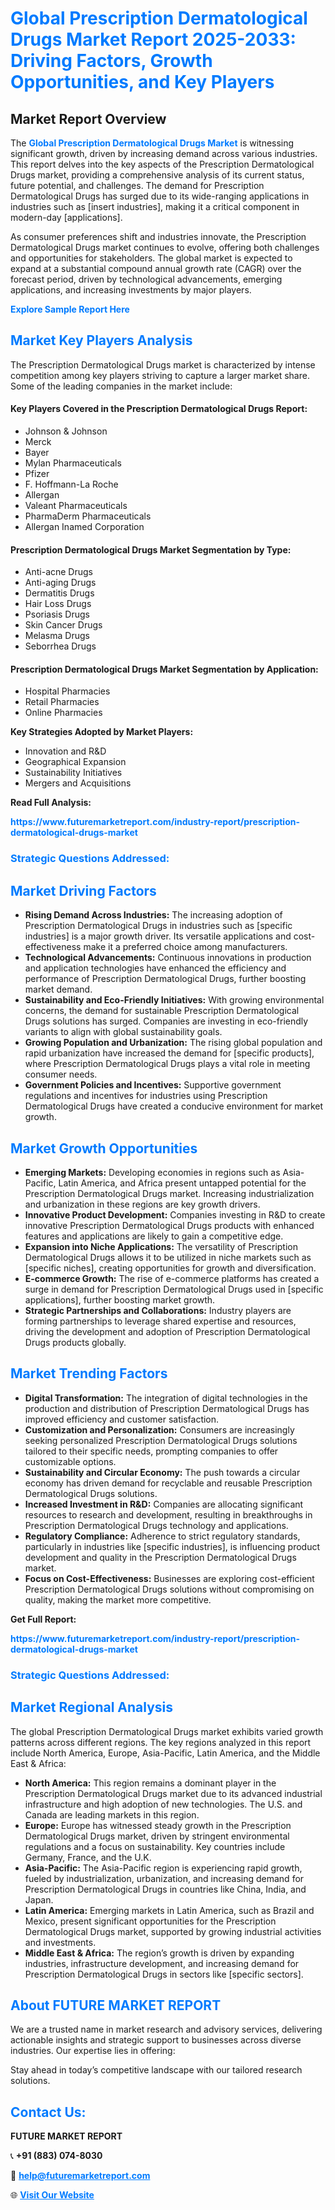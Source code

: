 <h1 style="color: #007BFF;">Global Prescription Dermatological Drugs Market Report 2025-2033: Driving Factors, Growth Opportunities, and Key Players</h1>

<section id="overview">
<h2>Market Report Overview</h2>
<p>The <a href="https://www.futuremarketreport.com/industry-report/prescription-dermatological-drugs-market" style="color: #007BFF; text-decoration: none;"><strong>Global Prescription Dermatological Drugs Market</strong></a> is witnessing significant growth, driven by increasing demand across various industries. This report delves into the key aspects of the Prescription Dermatological Drugs market, providing a comprehensive analysis of its current status, future potential, and challenges. The demand for Prescription Dermatological Drugs has surged due to its wide-ranging applications in industries such as [insert industries], making it a critical component in modern-day [applications].</p>
<p>As consumer preferences shift and industries innovate, the Prescription Dermatological Drugs market continues to evolve, offering both challenges and opportunities for stakeholders. The global market is expected to expand at a substantial compound annual growth rate (CAGR) over the forecast period, driven by technological advancements, emerging applications, and increasing investments by major players.</p>
</section>

<section id="overview">
<p><a href="https://www.futuremarketreport.com/request-sample/reportId=105911" style="color: #007BFF; text-decoration: none;"><strong>Explore Sample Report Here</strong></a></p>
</section>

<section id="key-players">
<h2 style="color: #007BFF;">Market Key Players Analysis</h2>
<p>The Prescription Dermatological Drugs market is characterized by intense competition among key players striving to capture a larger market share. Some of the leading companies in the market include:</p>
<h4>Key Players Covered in the Prescription Dermatological Drugs Report:</h4>
<ul><li>Johnson &amp; Johnson</li><li>Merck</li><li>Bayer</li><li>Mylan Pharmaceuticals</li><li>Pfizer</li><li>F. Hoffmann-La Roche</li><li>Allergan</li><li>Valeant Pharmaceuticals</li><li>PharmaDerm Pharmaceuticals</li><li>Allergan Inamed Corporation</li></ul>
<h4>Prescription Dermatological Drugs Market Segmentation by Type:</h4>
<ul><li>Anti-acne Drugs</li><li>Anti-aging Drugs</li><li>Dermatitis Drugs</li><li>Hair Loss Drugs</li><li>Psoriasis Drugs</li><li>Skin Cancer Drugs</li><li>Melasma Drugs</li><li>Seborrhea Drugs</li></ul>

<h4>Prescription Dermatological Drugs Market Segmentation by Application:</h4>
<ul><li>Hospital Pharmacies</li><li>Retail Pharmacies</li><li>Online Pharmacies</li></ul>
<p><strong>Key Strategies Adopted by Market Players:</strong></p>
<ul>
<li>Innovation and R&D</li>
<li>Geographical Expansion</li>
<li>Sustainability Initiatives</li>
<li>Mergers and Acquisitions</li>
</ul>
</section>

<section>
<p><strong>Read Full Analysis: </strong></p><a href="https://www.futuremarketreport.com/industry-report/prescription-dermatological-drugs-market" style="color: #007BFF; text-decoration: none;"><strong>https://www.futuremarketreport.com/industry-report/prescription-dermatological-drugs-market</strong></a>
<h3 style="color: #007BFF;">Strategic Questions Addressed:</h3>
</section>

<section id="driving-factors">
<h2 style="color: #007BFF;">Market Driving Factors</h2>
<ul>
<li><strong>Rising Demand Across Industries:</strong> The increasing adoption of Prescription Dermatological Drugs in industries such as [specific industries] is a major growth driver. Its versatile applications and cost-effectiveness make it a preferred choice among manufacturers.</li>
<li><strong>Technological Advancements:</strong> Continuous innovations in production and application technologies have enhanced the efficiency and performance of Prescription Dermatological Drugs, further boosting market demand.</li>
<li><strong>Sustainability and Eco-Friendly Initiatives:</strong> With growing environmental concerns, the demand for sustainable Prescription Dermatological Drugs solutions has surged. Companies are investing in eco-friendly variants to align with global sustainability goals.</li>
<li><strong>Growing Population and Urbanization:</strong> The rising global population and rapid urbanization have increased the demand for [specific products], where Prescription Dermatological Drugs plays a vital role in meeting consumer needs.</li>
<li><strong>Government Policies and Incentives:</strong> Supportive government regulations and incentives for industries using Prescription Dermatological Drugs have created a conducive environment for market growth.</li>
</ul>
</section>

<section id="growth-opportunities">
<h2 style="color: #007BFF;">Market Growth Opportunities</h2>
<ul>
<li><strong>Emerging Markets:</strong> Developing economies in regions such as Asia-Pacific, Latin America, and Africa present untapped potential for the Prescription Dermatological Drugs market. Increasing industrialization and urbanization in these regions are key growth drivers.</li>
<li><strong>Innovative Product Development:</strong> Companies investing in R&D to create innovative Prescription Dermatological Drugs products with enhanced features and applications are likely to gain a competitive edge.</li>
<li><strong>Expansion into Niche Applications:</strong> The versatility of Prescription Dermatological Drugs allows it to be utilized in niche markets such as [specific niches], creating opportunities for growth and diversification.</li>
<li><strong>E-commerce Growth:</strong> The rise of e-commerce platforms has created a surge in demand for Prescription Dermatological Drugs used in [specific applications], further boosting market growth.</li>
<li><strong>Strategic Partnerships and Collaborations:</strong> Industry players are forming partnerships to leverage shared expertise and resources, driving the development and adoption of Prescription Dermatological Drugs products globally.</li>
</ul>
</section>

<section id="trending-factors">
<h2 style="color: #007BFF;">Market Trending Factors</h2>
<ul>
<li><strong>Digital Transformation:</strong> The integration of digital technologies in the production and distribution of Prescription Dermatological Drugs has improved efficiency and customer satisfaction.</li>
<li><strong>Customization and Personalization:</strong> Consumers are increasingly seeking personalized Prescription Dermatological Drugs solutions tailored to their specific needs, prompting companies to offer customizable options.</li>
<li><strong>Sustainability and Circular Economy:</strong> The push towards a circular economy has driven demand for recyclable and reusable Prescription Dermatological Drugs solutions.</li>
<li><strong>Increased Investment in R&D:</strong> Companies are allocating significant resources to research and development, resulting in breakthroughs in Prescription Dermatological Drugs technology and applications.</li>
<li><strong>Regulatory Compliance:</strong> Adherence to strict regulatory standards, particularly in industries like [specific industries], is influencing product development and quality in the Prescription Dermatological Drugs market.</li>
<li><strong>Focus on Cost-Effectiveness:</strong> Businesses are exploring cost-efficient Prescription Dermatological Drugs solutions without compromising on quality, making the market more competitive.</li>
</ul>
</section>

<section>
<p><strong>Get Full Report: </strong></p><a href="https://www.futuremarketreport.com/industry-report/prescription-dermatological-drugs-market" style="color: #007BFF; text-decoration: none;"><strong>https://www.futuremarketreport.com/industry-report/prescription-dermatological-drugs-market</strong></a>
<h3 style="color: #007BFF;">Strategic Questions Addressed:</h3>
</section>


<section id="regional-analysis">
<h2 style="color: #007BFF;">Market Regional Analysis</h2>
<p>The global Prescription Dermatological Drugs market exhibits varied growth patterns across different regions. The key regions analyzed in this report include North America, Europe, Asia-Pacific, Latin America, and the Middle East & Africa:</p>
<ul>
<li><strong>North America:</strong> This region remains a dominant player in the Prescription Dermatological Drugs market due to its advanced industrial infrastructure and high adoption of new technologies. The U.S. and Canada are leading markets in this region.</li>
<li><strong>Europe:</strong> Europe has witnessed steady growth in the Prescription Dermatological Drugs market, driven by stringent environmental regulations and a focus on sustainability. Key countries include Germany, France, and the U.K.</li>
<li><strong>Asia-Pacific:</strong> The Asia-Pacific region is experiencing rapid growth, fueled by industrialization, urbanization, and increasing demand for Prescription Dermatological Drugs in countries like China, India, and Japan.</li>
<li><strong>Latin America:</strong> Emerging markets in Latin America, such as Brazil and Mexico, present significant opportunities for the Prescription Dermatological Drugs market, supported by growing industrial activities and investments.</li>
<li><strong>Middle East & Africa:</strong> The region’s growth is driven by expanding industries, infrastructure development, and increasing demand for Prescription Dermatological Drugs in sectors like [specific sectors].</li>
</ul>
</section>

<footer>
<h2 style="color: #007BFF;">About FUTURE MARKET REPORT</h2>
<p>We are a trusted name in market research and advisory services, delivering actionable insights and strategic support to businesses across diverse industries. Our expertise lies in offering:</p>

<p>Stay ahead in today’s competitive landscape with our tailored research solutions.</p>

<h2 style="color: #007BFF;">Contact Us:</h2>
<p><strong>FUTURE MARKET REPORT</strong></p>
<p>📞 <strong>+91 (883) 074-8030</strong></p>
<p>📧 <strong><a href="mailto:help@futuremarketreport.com" style="color: #007BFF;">help@futuremarketreport.com</a></strong></p>
<p>🌐 <strong><a href="https://www.futuremarketreport.com/" style="color: #007BFF;">Visit Our Website</a></strong></p>
</footer>